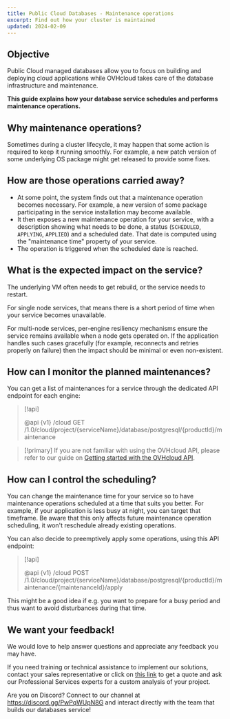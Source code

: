 ```yaml
---
title: Public Cloud Databases - Maintenance operations
excerpt: Find out how your cluster is maintained
updated: 2024-02-09
---
```


## Objective

Public Cloud managed databases allow you to focus on building and deploying cloud applications while OVHcloud takes care of the database infrastructure and maintenance.

**This guide explains how your database service schedules and performs maintenance operations.**

## Why maintenance operations?

Sometimes during a cluster lifecycle, it may happen that some action is required to keep it running smoothly. For example, a new patch version of some underlying OS package might get released to provide some fixes.

## How are those operations carried away?

- At some point, the system finds out that a maintenance operation becomes necessary. For example, a new version of some package participating in the service installation may become available.
- It then exposes a new maintenance operation for your service, with a description showing what needs to be done, a status (`SCHEDULED`, `APPLYING`, `APPLIED`) and a scheduled date. That date is computed using the "maintenance time" property of your service.
- The operation is triggered when the scheduled date is reached.

## What is the expected impact on the service?

The underlying VM often needs to get rebuild, or the service needs to restart.

For single node services, that means there is a short period of time when your service becomes unavailable.

For multi-node services, per-engine resiliency mechanisms ensure the service remains available when a node gets operated on. If the application handles such cases gracefully (for example, reconnects and retries properly on failure) then the impact should be minimal or even non-existent.

## How can I monitor the planned maintenances?

You can get a list of maintenances for a service through the dedicated API endpoint for each engine:

> [!api]
>
> @api {v1} /cloud GET /1.0/cloud/project/{serviceName}/database/postgresql/{productId}/maintenance
>

> [!primary]
> If you are not familiar with using the OVHcloud API, please refer to our guide on [Getting started with the OVHcloud API](first-steps1.).

## How can I control the scheduling?

You can change the maintenance time for your service so to have maintenance operations scheduled at a time that suits you better. For example, if your application is less busy at night, you can target that timeframe. Be aware that this only affects future maintenance operation scheduling, it won't reschedule already existing operations.

You can also decide to preemptively apply some operations, using this API endpoint:

> [!api]
>
> @api {v1} /cloud POST /1.0/cloud/project/{serviceName}/database/postgresql/{productId}/maintenance/{maintenanceId}/apply
>

This might be a good idea if e.g. you want to prepare for a busy period and thus want to avoid disturbances during that time.

## We want your feedback!

We would love to help answer questions and appreciate any feedback you may have.

If you need training or technical assistance to implement our solutions, contact your sales representative or click on [this link](https://www.ovhcloud.com/fr-ca/professional-services/) to get a quote and ask our Professional Services experts for a custom analysis of your project.

Are you on Discord? Connect to our channel at <https://discord.gg/PwPqWUpN8G> and interact directly with the team that builds our databases service!
